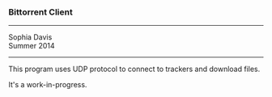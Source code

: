 ### Bittorrent Client
  
-----------  
Sophia Davis  
Summer 2014  

----------

This program uses UDP protocol to connect to trackers and download files.

It's a work-in-progress.
